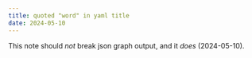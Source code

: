 ```yaml
---
title: quoted "word" in yaml title
date: 2024-05-10
---
```


This note should _not_ break json graph output, and it _does_ (2024-05-10).
